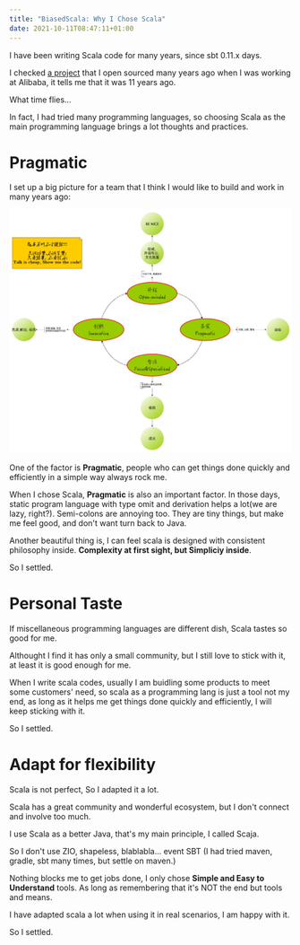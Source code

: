 ```yaml
---
title: "BiasedScala: Why I Chose Scala"
date: 2021-10-11T08:47:11+01:00
---
```


I have been writing Scala code for many years, since sbt 0.11.x days.  

I checked [a project](https://github.com/fujohnwang/hs2client) that I open sourced many years ago when I was working at Alibaba, it tells me that it was 11 years ago. 

What time flies...

In fact, I had tried many programming languages, so choosing Scala as the main programming language brings a lot thoughts and practices.

# Pragmatic

I set up a big picture for a team that I think I would like to build and work in many years ago:

![](/images/dream-team.jpg)

One of the factor is **Pragmatic**, people who can get things done quickly and efficiently in a simple way always rock me. 

When I chose Scala, **Pragmatic** is also an important factor. In those days, static program language with type omit and derivation helps a lot(we are lazy, right?). Semi-colons are annoying too. They are tiny things, but make me feel good, and don't want turn back to Java.

Another beautiful thing is, I can feel scala is designed with consistent philosophy inside. **Complexity at first sight, but Simpliciy inside**. 

So I settled.

# Personal Taste

If miscellaneous programming languages are different dish, Scala tastes so good for me.

Althought I find it has only a small community, but I still love to stick with it, at least it is good enough for me. 

When I write scala codes, usually I am buidling some products to meet some customers' need, so scala as a programming lang is just a tool not my end, as long as it helps me get things done quickly and efficiently, I will keep sticking with it. 

So I settled.

# Adapt for flexibility

Scala is not perfect, So I adapted it a lot.

Scala has a great community and wonderful ecosystem, but I don't connect and involve too much.

I use Scala as a better Java, that's my main principle, I called Scaja.

So I don't use ZIO, shapeless, blablabla... event SBT (I had tried maven, gradle, sbt many times, but settle on maven.)

Nothing blocks me to get jobs done, I only chose **Simple and Easy to Understand** tools. As long as remembering that it's NOT the end but tools and means.

I have adapted scala a lot when using it in real scenarios, I am happy with it.

So I settled.



